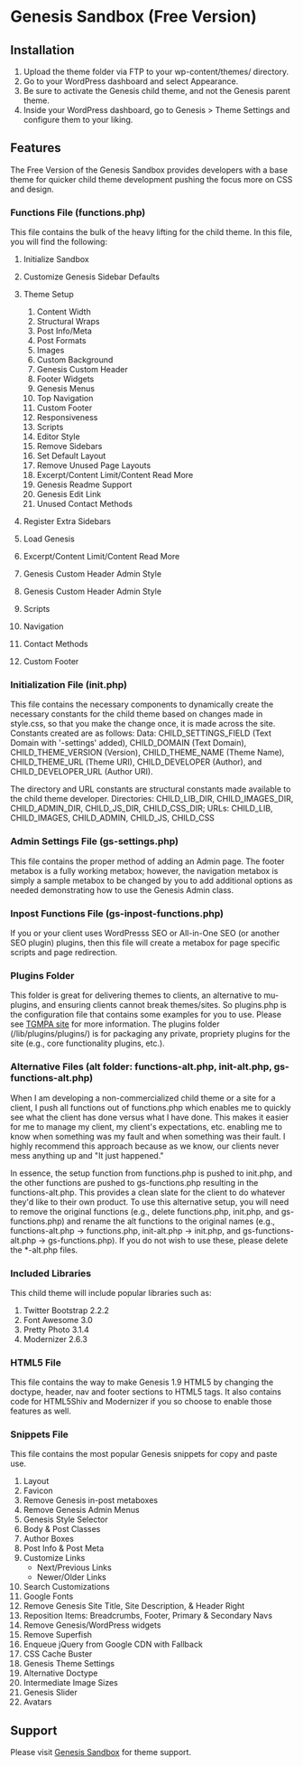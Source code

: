 # Genesis Sandbox (Free Version)

## Installation
1. Upload the theme folder via FTP to your wp-content/themes/ directory.
2. Go to your WordPress dashboard and select Appearance.
3. Be sure to activate the Genesis child theme, and not the Genesis parent theme.
4. Inside your WordPress dashboard, go to Genesis > Theme Settings and configure them to your liking.

## Features
The Free Version of the Genesis Sandbox provides developers with a base theme for quicker child theme development pushing the focus more on CSS and design.

### Functions File (functions.php)
This file contains the bulk of the heavy lifting for the child theme. In this file, you will find the following:

1. Initialize Sandbox
2. Customize Genesis Sidebar Defaults
3. Theme Setup
   1. Content Width
   2. Structural Wraps
   3. Post Info/Meta
   4. Post Formats
   5. Images
   6. Custom Background
   7. Genesis Custom Header
   8. Footer Widgets
   9. Genesis Menus
   10. Top Navigation
   11. Custom Footer
   12. Responsiveness
   13. Scripts
   14. Editor Style
   15. Remove Sidebars
   16. Set Default Layout
   17. Remove Unused Page Layouts
   18. Excerpt/Content Limit/Content Read More
   19. Genesis Readme Support
   20. Genesis Edit Link
   21. Unused Contact Methods

4. Register Extra Sidebars
5. Load Genesis
6. Excerpt/Content Limit/Content Read More
7. Genesis Custom Header Admin Style
8. Genesis Custom Header Admin Style
9. Scripts
10. Navigation
11. Contact Methods
12. Custom Footer

### Initialization File (init.php)
This file contains the necessary components to dynamically create the necessary constants for the child theme based on changes made in style.css, so that you make the change once, it is made across the site. Constants created are as follows: Data: CHILD_SETTINGS_FIELD (Text Domain with '-settings' added), CHILD_DOMAIN (Text Domain), CHILD_THEME_VERSION (Version), CHILD_THEME_NAME (Theme Name), CHILD_THEME_URL (Theme URI), CHILD_DEVELOPER (Author), and CHILD_DEVELOPER_URL (Author URI).

The directory and URL constants are structural constants made available to the child theme developer. Directories: CHILD_LIB_DIR, CHILD_IMAGES_DIR, CHILD_ADMIN_DIR, CHILD_JS_DIR, CHILD_CSS_DIR; URLs: CHILD_LIB, CHILD_IMAGES, CHILD_ADMIN, CHILD_JS, CHILD_CSS

### Admin Settings File (gs-settings.php)
This file contains the proper method of adding an Admin page. The footer metabox is a fully working metabox; however, the navigation metabox is simply a sample metabox to be changed by you to add additional options as needed demonstrating how to use the Genesis Admin class.

### Inpost Functions File (gs-inpost-functions.php)
If you or your client uses WordPresss SEO or All-in-One SEO (or another SEO plugin) plugins, then this file will create a metabox for page specific scripts and page redirection.

### Plugins Folder
This folder is great for delivering themes to clients, an alternative to mu-plugins, and ensuring clients cannot break themes/sites. So plugins.php is the configuration file that contains some examples for you to use. Please see [TGMPA site](http://tgmpluginactivation.com/) for more information. The plugins folder (/lib/plugins/plugins/) is for packaging any private, propriety plugins for the site (e.g., core functionality plugins, etc.).

### Alternative Files (alt folder: functions-alt.php, init-alt.php, gs-functions-alt.php)
When I am developing a non-commercialized child theme or a site for a client, I push all functions out of functions.php which enables me to quickly see what the client has done versus what I have done. This makes it easier for me to manage my client, my client's expectations, etc. enabling me to know when something was my fault and when something was their fault. I highly recommend this approach because as we know, our clients never mess anything up and "It just happened."

In essence, the setup function from functions.php is pushed to init.php, and the other functions are pushed to gs-functions.php resulting in the functions-alt.php. This provides a clean slate for the client to do whatever they'd like to their own product. To use this alternative setup, you will need to remove the original functions (e.g., delete functions.php, init.php, and gs-functions.php) and rename the alt functions to the original names (e.g., functions-alt.php -> functions.php, init-alt.php -> init.php, and gs-functions-alt.php -> gs-functions.php). If you do not wish to use these, please delete the *-alt.php files.

### Included Libraries
This child theme will include popular libraries such as:
1. Twitter Bootstrap 2.2.2
2. Font Awesome 3.0
3. Pretty Photo 3.1.4
4. Modernizer 2.6.3

### HTML5 File
This file contains the way to make Genesis 1.9 HTML5 by changing the doctype, header, nav and footer sections to HTML5 tags. It also contains code for HTML5Shiv and Modernizer if you so choose to enable those features as well.

### Snippets File
This file contains the most popular Genesis snippets for copy and paste use. 

1. Layout
2. Favicon
3. Remove Genesis in-post metaboxes
4. Remove Genesis Admin Menus
5. Genesis Style Selector
6. Body & Post Classes
7. Author Boxes
8. Post Info & Post Meta
9. Customize Links
   * Next/Previous Links
   * Newer/Older Links
10. Search Customizations
11. Google Fonts
12. Remove Genesis Site Title, Site Description, & Header Right
13. Reposition Items: Breadcrumbs, Footer, Primary & Secondary Navs
14. Remove Genesis/WordPress widgets
15. Remove Superfish
16. Enqueue jQuery from Google CDN with Fallback
17. CSS Cache Buster
18. Genesis Theme Settings
19. Alternative Doctype
20. Intermediate Image Sizes
21. Genesis Slider
22. Avatars

## Support
Please visit [Genesis Sandbox](http://genesissandbox.com/support) for theme support.